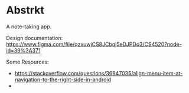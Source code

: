 # Abstrkt

A note-taking app.

Design documentation: https://www.figma.com/file/qzxuwjCS8JCbqj5eDJPDo3/CS4520?node-id=39%3A371 

Some Resources:
- https://stackoverflow.com/questions/36847035/align-menu-item-at-navigation-to-the-right-side-in-android
- 